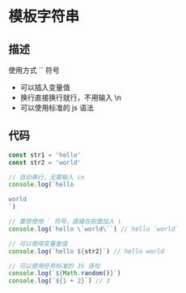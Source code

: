# 模板字符串
## 描述
使用方式 `` 符号

- 可以插入变量值
- 换行直接换行就行，不用输入 \n
- 可以使用标准的 js 语法

## 代码
```js
const str1 = 'hello'
const str2 = 'world'

// 自动换行，无需输入 \n
console.log(`hello

world
`)

// 要想使用 ` 符号，直接在前面加入 \
console.log(`hello \`world\``) // hello `world`

// 可以使用变量差值
console.log(`hello ${str2}`) // hello world

// 可以使用任务标准的 JS 语句
console.log(`${Math.random()}`)
console.log(`${1 + 2}`) // 3

```

